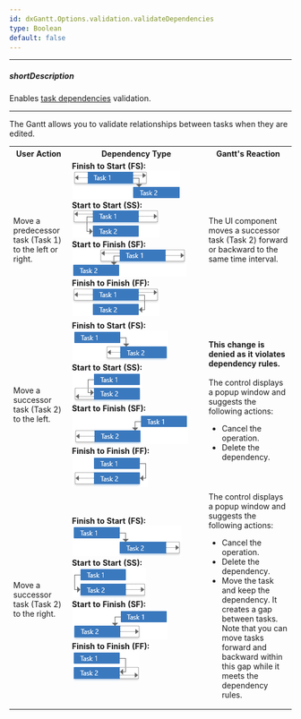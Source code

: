 ```yaml
---
id: dxGantt.Options.validation.validateDependencies
type: Boolean
default: false
---
```

---
##### shortDescription
Enables [task dependencies](/api-reference/10%20UI%20Components/dxGantt/1%20Configuration/dependencies '/Documentation/ApiReference/UI_Components/dxGantt/Configuration/dependencies/') validation.

---

The Gantt allows you to validate relationships between tasks when they are edited.

<table class="dx-table">
    <tr>
        <th>User Action</th>
        <th style="width:230px">Dependency Type</th>
        <th>Gantt's Reaction</th>
    </tr>
    <tr>
        <td>Move a predecessor task (Task 1) to the left or right.</td>
        <td>
            <b>Finish to Start (FS):</b><br/>
            <img src="/images/Gantt/fs-move-task1.png" alt="DevExtreme Gantt - Dependency validation - Finish To Start" /><br/>
            <b>Start to Start (SS):</b><br/>
            <img src="/images/Gantt/ss-move-task1.png" alt="DevExtreme Gantt - Dependency validation - Start To Start" /><br/>
            <b>Start to Finish (SF):</b><br/>
            <img src="/images/Gantt/sf-move-task1.png" alt="DevExtreme Gantt - Dependency validation - Start To Finish" /><br/>
            <b>Finish to Finish (FF):</b><br/>
            <img src="/images/Gantt/ff-move-task1.png" alt="DevExtreme Gantt - Dependency validation - Finish To Finish" /><br/>
        </td>
        <td>The UI component moves a successor task (Task 2) forward or backward to the same time interval.</td>
    </tr>
    <tr>
        <td>Move a successor task (Task 2) to the left.</td>
        <td>
            <b>Finish to Start (FS):</b><br/>
            <img src="/images/Gantt/fs-task2-left-shift.png" alt="DevExtreme Gantt - Dependency validation - Finish To Start" /><br/>
            <b>Start to Start (SS):</b><br/>
            <img src="/images/Gantt/ss-task2-left-shift.png" alt="DevExtreme Gantt - Dependency validation - Start To Start" /><br/>
            <b>Start to Finish (SF):</b><br/>
            <img src="/images/Gantt/sf-task2-left.png" alt="DevExtreme Gantt - Dependency validation - Start To Finish" /><br/>
            <b>Finish to Finish (FF):</b><br/>
            <img src="/images/Gantt/ff-task2-left.png" alt="DevExtreme Gantt - Dependency validation - Finish To Finish" /><br/>
        </td>
        <td>
            <b>This change is denied as it violates dependency rules.</b><br/>
            <br/>
            The control displays a popup window and suggests the following actions: <br/>
            <ul>    
                <li>Cancel the operation.</li>
                <li>Delete the dependency.</li>
            </ul>
        </td>
    </tr>
    <tr>
        <td>Move a successor task (Task 2) to the right.</td>
        <td>
            <b>Finish to Start (FS):</b><br/>
            <img src="/images/Gantt/fs-task2-right-shift.png" alt="DevExtreme Gantt - Dependency validation - Finish To Start" /><br/>
            <b>Start to Start (SS):</b><br/>
            <img src="/images/Gantt/ss-task2-right-shift.png" alt="DevExtreme Gantt - Dependency validation - Start To Start" /><br/>
            <b>Start to Finish (SF):</b><br/>
            <img src="/images/Gantt/sf-task2-right.png" alt="DevExtreme Gantt - Dependency validation - Start To Finish" /><br/>
            <b>Finish to Finish (FF):</b><br/>
            <img src="/images/Gantt/ff-task2-right.png" alt="DevExtreme Gantt - Dependency validation - Finish To Finish" /><br/>
        </td>
        <td>
            The control displays a popup window and suggests the following actions: <br/>
            <ul>    
                <li>Cancel the operation.</li>
                <li>Delete the dependency.</li>
                <li>Move the task and keep the dependency. It creates a gap between tasks. Note that you can move tasks forward and backward within this gap while it meets the dependency rules.
                </li>
            </ul>
        </td>
    </tr> 
</table>